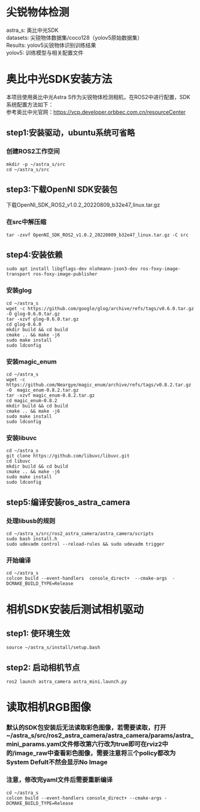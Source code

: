 # 尖锐物体检测 
astra_s: 奥比中光SDK\
datasets: 尖锐物体数据集/coco128（yolov5原始数据集）\
Results: yolov5尖锐物体识别训练结果\
yolov5: 训练模型与相关配置文件

# 奥比中光SDK安装方法 
本项目使用奥比中光Astra S作为尖锐物体检测相机，在ROS2中进行配置，SDK系统配置方法如下：\
参考奥比中光官网：https://vcp.developer.orbbec.com.cn/resourceCenter
## step1:安装驱动，ubuntu系统可省略

### 创建ROS2工作空间
```
mkdir -p ~/astra_s/src
cd ~/astra_s/src
```
## step3:下载OpenNI SDK安装包
下载OpenNI_SDK_ROS2_v1.0.2_20220809_b32e47_linux.tar.gz

### 在src中解压缩
```
tar -zxvf OpenNI_SDK_ROS2_v1.0.2_20220809_b32e47_linux.tar.gz -C src
```
## step4:安装依赖
```
sudo apt install libgflags-dev nlohmann-json3-dev ros-foxy-image-transport ros-foxy-image-publisher
```
### 安装glog
```
cd ~/astra_s
wget -c https://github.com/google/glog/archive/refs/tags/v0.6.0.tar.gz  -O glog-0.6.0.tar.gz
tar -xzvf glog-0.6.0.tar.gz
cd glog-0.6.0
mkdir build && cd build
cmake .. && make -j6
sudo make install
sudo ldconfig
```

### 安装magic_enum
```
cd ~/astra_s
wget -c https://github.com/Neargye/magic_enum/archive/refs/tags/v0.8.2.tar.gz -O  magic_enum-0.8.2.tar.gz
tar -xzvf magic_enum-0.8.2.tar.gz
cd magic_enum-0.8.2
mkdir build && cd build
cmake .. && make -j6
sudo make install
sudo ldconfig
```
### 安装libuvc
```
cd ~/astra_s
git clone https://github.com/libuvc/libuvc.git
cd libuvc
mkdir build && cd build
cmake .. && make -j6
sudo make install
sudo ldconfig
```
## step5:编译安装ros_astra_camera
### 处理libusb的规则
```
cd ~/astra_s/src/ros2_astra_camera/astra_camera/scripts
sudo bash install.h
sudo udevadm control --reload-rules && sudo udevadm trigger
```
### 开始编译
```
cd ~/astra_s
colcon build --event-handlers  console_direct+  --cmake-args  -DCMAKE_BUILD_TYPE=Release
```
# 相机SDK安装后测试相机驱动
## step1: 使环境生效
```
source ~/astra_s/install/setup.bash
```
## step2: 启动相机节点
```
ros2 launch astra_camera astra_mini.launch.py
```
# 读取相机RGB图像
### 默认的SDK包安装后无法读取彩色图像，若需要读取，打开 ~/astra_s/src/ros2_astra_camera/astra_camera/params/astra_mini_params.yaml文件修改第六行改为true即可在rviz2中的/image_raw中查看彩色图像，需要注意将三个policy都改为System Defult不然会显示No Image
### 注意，修改完yaml文件后需要重新编译
```
cd ~/astra_s
colcon build --event-handlers console_direct+ --cmake-args -DCMAKE_BUILD_TYPE=Release
```
